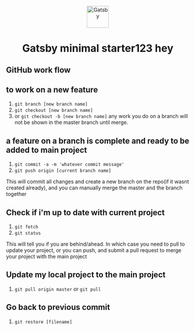 <p align="center">
  <a href="https://www.gatsbyjs.com/?utm_source=starter&utm_medium=readme&utm_campaign=minimal-starter">
    <img alt="Gatsby" src="https://www.gatsbyjs.com/Gatsby-Monogram.svg" width="60" />
  </a>
</p>
<h1 align="center">
  Gatsby minimal starter123 hey
</h1>

## GitHub work flow


## to work on a new feature
1. ```git branch [new branch name]```
2. ```git checkout [new branch name]```
3. or ```git checkout -b [new branch name]```
any work you do on a branch will not be shown in the master branch until merge.

## a feature on a branch is complete and ready to be added to main project
1. ```git commit -a -m 'whatever commit message'```
2. ```git push origin [current branch name]```

This will commit all changes and create a new branch on the repo(if it wasnt created already), and you can manually merge the master and the branch together
## Check if i'm up to date with current project
1. ```git fetch```
2. ```git status```

This will tell you if you are behind/ahead. In which case you need to pull to update your project, or you can push, and submit a pull request to merge your project with the main project

## Update my local project to the main project
1. ```git pull origin master```
or ```git pull```
## Go back to previous commit
1. ```git restore [filename]```

